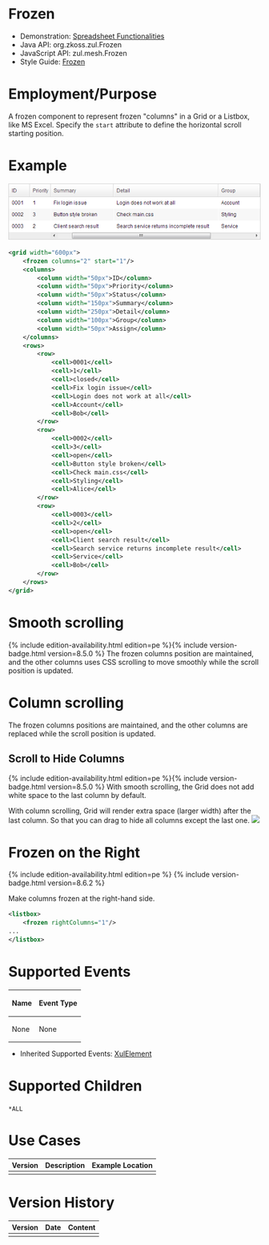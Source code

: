 

# Frozen

- Demonstration: [Spreadsheet
  Functionalities](http://www.zkoss.org/zkdemo/grid/spreadsheet_functionalities)
- Java API: <javadoc>org.zkoss.zul.Frozen</javadoc>
- JavaScript API: <javadoc directory="jsdoc">zul.mesh.Frozen</javadoc>
- Style Guide: [
  Frozen](ZK_Style_Guide/XUL_Component_Specification/Frozen)

# Employment/Purpose

A frozen component to represent frozen "columns" in a Grid or a Listbox,
like MS Excel. Specify the `start` attribute to define the horizontal
scroll starting position.

# Example

![](images/ZKComRef_Frozen_Example.png)

``` xml
<grid width="600px">
    <frozen columns="2" start="1"/>
    <columns>
        <column width="50px">ID</column>
        <column width="50px">Priority</column>
        <column width="50px">Status</column>
        <column width="150px">Summary</column>
        <column width="250px">Detail</column>
        <column width="100px">Group</column>
        <column width="50px">Assign</column>
    </columns>
    <rows>
        <row>
            <cell>0001</cell>
            <cell>1</cell>
            <cell>closed</cell>
            <cell>Fix login issue</cell>
            <cell>Login does not work at all</cell>
            <cell>Account</cell>
            <cell>Bob</cell>
        </row>
        <row>
            <cell>0002</cell>
            <cell>3</cell>
            <cell>open</cell>
            <cell>Button style broken</cell>
            <cell>Check main.css</cell>
            <cell>Styling</cell>
            <cell>Alice</cell>
        </row>
        <row>
            <cell>0003</cell>
            <cell>2</cell>
            <cell>open</cell>
            <cell>Client search result</cell>
            <cell>Search service returns incomplete result</cell>
            <cell>Service</cell>
            <cell>Bob</cell>
        </row>
    </rows>
</grid>
```

# Smooth scrolling

{% include edition-availability.html edition=pe %}{% include version-badge.html version=8.5.0 %} The frozen columns
position are maintained, and the other columns uses CSS scrolling to
move smoothly while the scroll position is updated.

# Column scrolling

 The frozen columns positions are maintained, and
the other columns are replaced while the scroll position is updated.

## Scroll to Hide Columns

{% include edition-availability.html edition=pe %}{% include version-badge.html version=8.5.0 %} With smooth
scrolling, the Grid does not add white space to the last column by
default.

 With column scrolling, Grid will render extra space
(larger width) after the last column. So that you can drag to hide all
columns except the last one. ![](hide-columns.png)

# Frozen on the Right

{% include edition-availability.html edition=pe %} {% include version-badge.html version=8.6.2 %}

Make columns frozen at the right-hand side.

``` xml
<listbox>
    <frozen rightColumns="1"/>
...
</listbox>
```

# Supported Events

<table>
<thead>
<tr class="header">
<th><center>
<p>Name</p>
</center></th>
<th><center>
<p>Event Type</p>
</center></th>
</tr>
</thead>
<tbody>
<tr class="odd">
<td><p>None</p></td>
<td><p>None</p></td>
</tr>
</tbody>
</table>

- Inherited Supported Events: [
  XulElement](ZK_Component_Reference/Base_Components/XulElement#Supported_Events)

# Supported Children

`*ALL`

# Use Cases

| Version | Description | Example Location |
|---------|-------------|------------------|
|         |             |                  |

# Version History



| Version | Date | Content |
|---------|------|---------|
|         |      |         |


